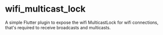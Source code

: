 # wifi_multicast_lock

A simple Flutter plugin to expose the wifi MulticastLock for wifi connections, that&#x27;s required to receive broadcasts and multicasts.